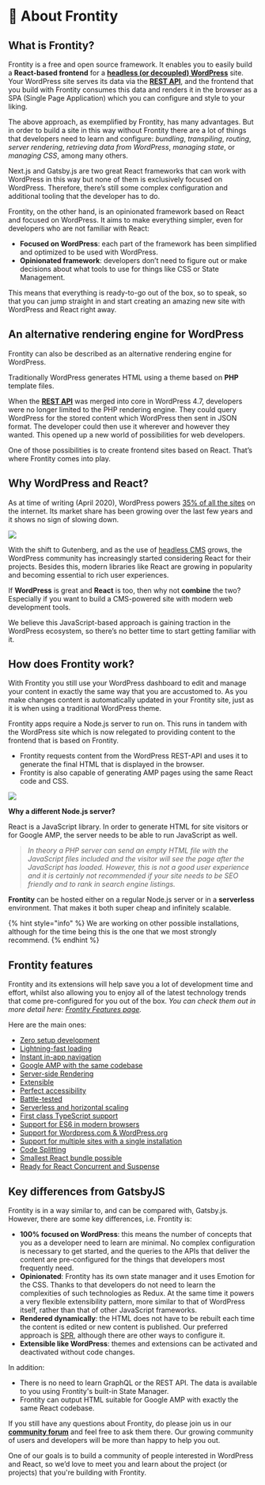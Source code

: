 # 📃 About Frontity

## What is Frontity?

Frontity is a free and open source framework. It enables you to easily build a **React-based frontend** for a [**headless \(or decoupled\) WordPress**](https://www.elegantthemes.com/blog/wordpress/headless-wordpress) site. Your WordPress site serves its data via the [**REST API**](https://developer.wordpress.org/rest-api/), and the frontend that you build with Frontity consumes this data and renders it in the browser as a SPA \(Single Page Application\) which you can configure and style to your liking.

The above approach, as exemplified by Frontity, has many advantages. But in order to build a site in this way without Frontity there are a lot of things that developers need to learn and configure: _bundling_, _transpiling_, _routing_, _server rendering_, _retrieving data from WordPress_, _managing state_, or _managing CSS_, among many others.

Next.js and Gatsby.js are two great React frameworks that can work with WordPress in this way but none of them is exclusively focused on WordPress. Therefore, there’s still some complex configuration and additional tooling that the developer has to do.

Frontity, on the other hand, is an opinionated framework based on React and focused on WordPress. It aims to make everything simpler, even for developers who are not familiar with React:

* **Focused on WordPress**: each part of the framework has been simplified and optimized to be used with WordPress.
* **Opinionated framework**: developers don’t need to figure out or make decisions about what tools to use for things like CSS or State Management.

This means that everything is ready-to-go out of the box, so to speak, so that you can jump straight in and start creating an amazing new site with WordPress and React right away.

## **An alternative rendering engine for WordPress**

Frontity can also be described as an alternative rendering engine for WordPress.

Traditionally WordPress generates HTML using a theme based on **PHP** template files.

When the [**REST API**](https://developer.wordpress.org/rest-api/) was merged into core in WordPress 4.7, developers were no longer limited to the PHP rendering engine. They could query WordPress for the stored content which WordPress then sent in JSON format. The developer could then use it wherever and however they wanted. This opened up a new world of possibilities for web developers.

One of those possibilities is to create frontend sites based on React. That’s where Frontity comes into play.

## **Why WordPress and React?**

As at time of writing \(April 2020\), WordPress powers [35% of all the sites](https://w3techs.com/technologies/details/cm-wordpress) on the internet. Its market share has been growing over the last few years and it shows no sign of slowing down.

![](https://w3techs.com/diagram/history_technology/cm-wordpress)

With the shift to Gutenberg, and as the use of [headless CMS](https://css-tricks.com/what-is-a-headless-cms/) grows, the WordPress community has increasingly started considering React for their projects. Besides this, modern libraries like React are growing in popularity and becoming essential to rich user experiences.

If **WordPress** is great and **React** is too, then why not **combine** the two? Especially if you want to build a CMS-powered site with modern web development tools.

We believe this JavaScript-based approach is gaining traction in the WordPress ecosystem, so there’s no better time to start getting familiar with it.

## **How does Frontity work?**

With Frontity you still use your WordPress dashboard to edit and manage your content in exactly the same way that you are accustomed to. As you make changes content is automatically updated in your Frontity site, just as it is when using a traditional WordPress theme.

Frontity apps require a Node.js server to run on. This runs in tandem with the WordPress site which is now relegated to providing content to the frontend that is based on Frontity.

* Frontity requests content from the WordPress REST-API and uses it to generate the final HTML that is displayed in the browser.
* Frontity is also capable of generating AMP pages using the same React code and CSS.

![](../.gitbook/assets/frontity-architecture%20%282%29%20%281%29.png)

**Why a different Node.js server?**

React is a JavaScript library. In order to generate HTML for site visitors or for Google AMP, the server needs to be able to run JavaScript as well.

> _In theory a PHP server can send an empty HTML file with the JavaScript files included and the visitor will see the page after the JavaScript has loaded. However, this is not a good user experience and it is certainly not recommended if your site needs to be SEO friendly and to rank in search engine listings._

**Frontity** can be hosted either on a regular Node.js server or in a **serverless** environment. That makes it both super cheap and infinitely scalable.

{% hint style="info" %}
We are working on other possible installations, although for the time being this is the one that we most strongly recommend.
{% endhint %}

## **Frontity features**

Frontity and its extensions will help save you a lot of development time and effort, whilst also allowing you to enjoy all of the latest technology trends that come pre-configured for you out of the box. _You can check them out in more detail here:_ [_Frontity Features page_](frontity-features.md)_._

Here are the main ones:

* [Zero setup development](frontity-features.md#zero-setup-development)
* [Lightning-fast loading](frontity-features.md#lightning-fast-loading)
* [Instant in-app navigation](frontity-features.md#instant-in-app-navigation)
* [Google AMP with the same codebase](frontity-features.md#google-amp-support-with-the-same-codebase)
* [Server-side Rendering](frontity-features.md#server-side-rendering)
* [Extensible](frontity-features.md#less-than-greater-than-extensible)
* [Perfect accessibility](frontity-features.md#perfect-accessibility)
* [Battle-tested](frontity-features.md#battle-tested-framework)
* [Serverless and horizontal scaling](frontity-features.md#serverless-and-horizontal-scaling)
* [First class TypeScript support](frontity-features.md#first-class-typescript-support)
* [Support for ES6 in modern browsers](frontity-features.md#support-for-es6-in-modern-browsers)
* [Support for Wordpress.com & WordPress.org](frontity-features.md#support-for-wordpress-com-and-wordpress-org)
* [Support for multiple sites with a single installation](frontity-features.md#support-for-multiple-sites-with-a-single-installation)
* [Code Splitting](frontity-features.md#code-splitting)
* [Smallest React bundle possible](frontity-features.md#smallest-react-bundle-possible)
* [Ready for React Concurrent and Suspense](frontity-features.md#ready-for-react-concurrent-and-suspense)

## **Key differences from GatsbyJS**

Frontity is in a way similar to, and can be compared with, Gatsby.js. However, there are some key differences, i.e. Frontity is:

* **100% focused on WordPress**: this means the number of concepts that you as a developer need to learn are minimal. No complex configuration is necessary to get started, and the queries to the APIs that deliver the content are pre-configured for the things that developers most frequently need.
* **Opinionated**: Frontity has its own state manager and it uses Emotion for the CSS. Thanks to that developers do not need to learn the complexities of such technologies as Redux. At the same time it powers a very flexible extensibility pattern, more similar to that of WordPress itself, rather than that of other JavaScript frameworks.
* **Rendered dynamically**: the HTML does not have to be rebuilt each time the content is edited or new content is published. Our preferred approach is [SPR](https://vercel.com/blog/serverless-pre-rendering), although there are other ways to configure it.
* **Extensible like WordPress**: themes and extensions can be activated and deactivated without code changes.

In addition:

* There is no need to learn GraphQL or the REST API. The data is available to you using Frontity's built-in State Manager.
* Frontity can output HTML suitable for Google AMP with exactly the same React codebase.

If you still have any questions about Frontity, do please join us in our [**community forum**](https://community.frontity.org) and feel free to ask them there. Our growing community of users and developers will be more than happy to help you out.

One of our goals is to build a community of people interested in WordPress and React, so we’d love to meet you and learn about the project \(or projects\) that you're building with Frontity.

